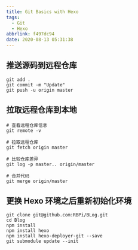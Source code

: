 ```yaml
---
title: Git Basics with Hexo
tags:
  - Git
  - Hexo
abbrlink: f497dc94
date: 2020-08-13 05:31:38
---
```


## 推送源码到远程仓库

```
git add .
git commit -m "Update"
git push -u origin master
```



## 拉取远程仓库到本地

```
# 查看远程仓库信息
git remote -v

# 拉取远程仓库
git fetch origin master

# 比较仓库差异
git log -p master.. origin/master

# 合并代码
git merge origin/master
```



## 更换 Hexo 环境之后重新初始化环境

```
git clone git@github.com:RBPi/BLog.git
cd Blog
npm install
npm install hexo
npm install hexo-deployer-git --save
git submodule update --init
```

